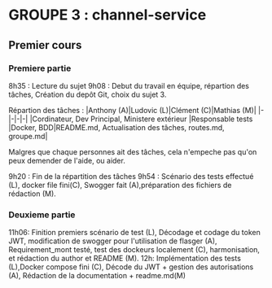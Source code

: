 # GROUPE 3 : channel-service

## Premier cours
### Premiere partie
8h35 : Lecture du sujet
9h08 : Debut du travail en équipe, répartion des tâches, Création du depôt Git, choix du sujet 3.

Répartion des tâches :
|Anthony (A)|Ludovic (L)|Clément (C)|Mathias (M)|
|-|-|-|-|
|Cordinateur, Dev Principal, Ministere extérieur |Responsable tests |Docker, BDD|README.md, Actualisation des tâches, routes.md, groupe.md|

Malgres que chaque personnes ait des tâches, cela n'empeche pas qu'on peux demender de l'aide, ou aider.

9h20 : Fin de la répartition des tâches
9h54 : Scénario des tests effectué (L), docker file fini(C), Swogger fait (A),préparation des fichiers de rédaction (M).

### Deuxieme partie 
11h06: Finition premiers scénario de test (L), Décodage et codage du token JWT, modification de swogger pour l'utilisation de flasger (A), Requirement_mont testé, test des dockeurs localement (C), harmonisation, et rédaction du author et README (M).
12h: Implémentation des tests (L),Docker compose fini (C), Décode du JWT + gestion des autorisations (A), Rédaction de la documentation + readme.md(M)